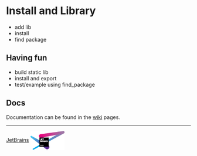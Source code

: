 # Install and Library
- add lib
- install
- find package

## Having fun
- build static lib
- install and export
- test/example using find_package

## Docs
Documentation can be found in the [wiki](https://github.com/gabime/spdlog/wiki/1.-QuickStart) pages.

---

[JetBrains](https://www.jetbrains.com/?from=my_lib) <a href="https://www.jetbrains.com/?from=spdlog"><img src="logos/jetbrains-variant-4.svg" width="94" align="center" /></a>
